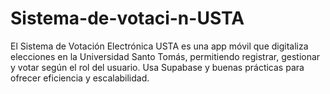 # Sistema-de-votaci-n-USTA
El Sistema de Votación Electrónica USTA es una app móvil que digitaliza elecciones en la Universidad Santo Tomás, permitiendo registrar, gestionar y votar según el rol del usuario. Usa Supabase y buenas prácticas para ofrecer eficiencia y escalabilidad.

